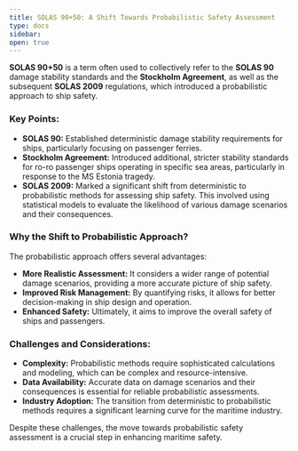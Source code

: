```yaml
---
title: SOLAS 90+50: A Shift Towards Probabilistic Safety Assessment
type: docs
sidebar:
open: true
---
```

**SOLAS 90+50** is a term often used to collectively refer to the **SOLAS 90** damage stability standards and the **Stockholm Agreement**, as well as the subsequent **SOLAS 2009** regulations, which introduced a probabilistic approach to ship safety.

### Key Points:

* **SOLAS 90:** Established deterministic damage stability requirements for ships, particularly focusing on passenger ferries.
* **Stockholm Agreement:** Introduced additional, stricter stability standards for ro-ro passenger ships operating in specific sea areas, particularly in response to the MS Estonia tragedy.
* **SOLAS 2009:** Marked a significant shift from deterministic to probabilistic methods for assessing ship safety. This involved using statistical models to evaluate the likelihood of various damage scenarios and their consequences.

### Why the Shift to Probabilistic Approach?

The probabilistic approach offers several advantages:

* **More Realistic Assessment:** It considers a wider range of potential damage scenarios, providing a more accurate picture of ship safety.
* **Improved Risk Management:** By quantifying risks, it allows for better decision-making in ship design and operation.
* **Enhanced Safety:** Ultimately, it aims to improve the overall safety of ships and passengers.

### Challenges and Considerations:

* **Complexity:** Probabilistic methods require sophisticated calculations and modeling, which can be complex and resource-intensive.
* **Data Availability:** Accurate data on damage scenarios and their consequences is essential for reliable probabilistic assessments.
* **Industry Adoption:** The transition from deterministic to probabilistic methods requires a significant learning curve for the maritime industry.

Despite these challenges, the move towards probabilistic safety assessment is a crucial step in enhancing maritime safety.



